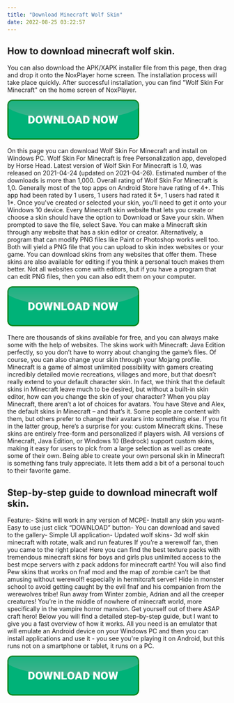 ```yaml
---
title: "Download Minecraft Wolf Skin"
date: 2022-08-25 03:22:57
---
```


## How to download minecraft wolf skin.

You can also download the APK/XAPK installer file from this page, then drag and drop it onto the NoxPlayer home screen. The installation process will take place quickly. After successful installation, you can find "Wolf Skin For Minecraft" on the home screen of NoxPlayer.

[![button](https://github.com/minecraftbay/minecraftbay.github.io/blob/main/dlbutton.png?raw=true)](https://minecraftsync.com/download-minecraft-skin)


On this page you can download Wolf Skin For Minecraft and install on Windows PC. Wolf Skin For Minecraft is free Personalization app, developed by Horse Head. Latest version of Wolf Skin For Minecraft is 1.0, was released on 2021-04-24 (updated on 2021-04-26). Estimated number of the downloads is more than 1,000. Overall rating of Wolf Skin For Minecraft is 1,0. Generally most of the top apps on Android Store have rating of 4+. This app had been rated by 1 users, 1 users had rated it 5*, 1 users had rated it 1*.
Once you've created or selected your skin, you'll need to get it onto your Windows 10 device. Every Minecraft skin website that lets you create or choose a skin should have the option to Download or Save your skin. When prompted to save the file, select Save.
You can make a Minecraft skin through any website that has a skin editor or creator. Alternatively, a program that can modify PNG files like Paint or Photoshop works well too. Both will yield a PNG file that you can upload to skin index websites or your game.
You can download skins from any websites that offer them. These skins are also available for editing if you think a personal touch makes them better. Not all websites come with editors, but if you have a program that can edit PNG files, then you can also edit them on your computer.

[![button](https://github.com/minecraftbay/minecraftbay.github.io/blob/main/dlbutton.png?raw=true)](https://minecraftsync.com/download-minecraft-skin)


There are thousands of skins available for free, and you can always make some with the help of websites. The skins work with Minecraft: Java Edition perfectly, so you don’t have to worry about changing the game’s files. Of course, you can also change your skin through your Mojang profile.
Minecraft is a game of almost unlimited possibility with gamers creating incredibly detailed movie recreations, villages and more, but that doesn’t really extend to your default character skin. In fact, we think that the default skins in Minecraft leave much to be desired, but without a built-in skin editor, how can you change the skin of your character?
When you play Minecraft, there aren’t a lot of choices for avatars. You have Steve and Alex, the default skins in Minecraft – and that’s it. Some people are content with them, but others prefer to change their avatars into something else. If you fit in the latter group, here’s a surprise for you: custom Minecraft skins. These skins are entirely free-form and personalized if players wish.
All versions of Minecraft, Java Edition, or Windows 10 (Bedrock) support custom skins, making it easy for users to pick from a large selection as well as create some of their own. Being able to create your own personal skin in Minecraft is something fans truly appreciate. It lets them add a bit of a personal touch to their favorite game.

## Step-by-step guide to download minecraft wolf skin.

Feature:- Skins will work in any version of MCPE- Install any skin you want- Easy to use just click “DOWNLOAD” button- You can download and saved to the gallery- Simple UI application- Updated wolf skins- 3d wolf skin minecraft with rotate, walk and run features
If you’re a werewolf fan, then you came to the right place! Here you can find the best texture packs with tremendous minecraft skins for boys and girls plus unlimited access to the best mcpe servers with z pack addons for minecraft earth! You will also find Pew skins that works on fnaf mod and the map of zombie can’t be that amusing without werewolf! especially in hermitcraft server! Hide in monster school to avoid getting caught by the evil fnaf and his companion from the werewolves tribe! Run away from Winter zombie, Adrian and all the creeper creatures! You’re in the middle of nowhere of minecraft world, more specifically in the vampire horror mansion. Get yourself out of there ASAP craft hero!
Below you will find a detailed step-by-step guide, but I want to give you a fast overview of how it works. All you need is an emulator that will emulate an Android device on your Windows PC and then you can install applications and use it - you see you're playing it on Android, but this runs not on a smartphone or tablet, it runs on a PC.


[![button](https://github.com/minecraftbay/minecraftbay.github.io/blob/main/dlbutton.png?raw=true)](https://minecraftsync.com/download-minecraft-skin)